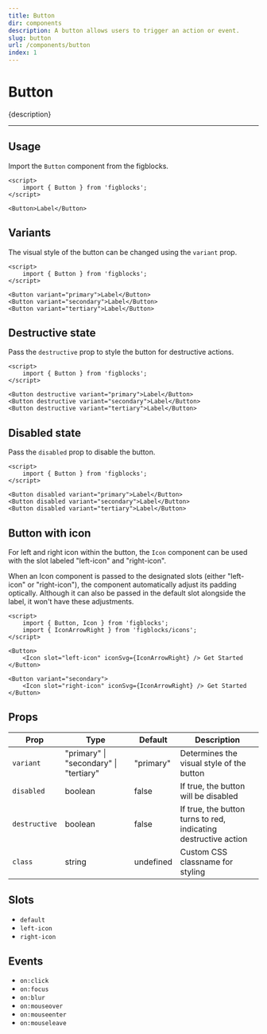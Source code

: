 ```yaml
---
title: Button
dir: components
description: A button allows users to trigger an action or event.
slug: button
url: /components/button
index: 1
---
```


<script> 
	import 'figblocks/globalStyles'; 
	import Info from '$lib/components/Info.svelte';
</script>

# Button

{description}

---

## Usage

Import the `Button` component from the figblocks.

```svelte example
<script>
	import { Button } from 'figblocks';
</script>

<Button>Label</Button>
```

## Variants

The visual style of the button can be changed using the `variant` prop.

```svelte example hideScript
<script>
	import { Button } from 'figblocks';
</script>

<Button variant="primary">Label</Button>
<Button variant="secondary">Label</Button>
<Button variant="tertiary">Label</Button>
```

## Destructive state

Pass the `destructive` prop to style the button for destructive actions.

```svelte example hideScript
<script>
	import { Button } from 'figblocks';
</script>

<Button destructive variant="primary">Label</Button>
<Button destructive variant="secondary">Label</Button>
<Button destructive variant="tertiary">Label</Button>
```

## Disabled state

Pass the `disabled` prop to disable the button.

```svelte example hideScript
<script>
	import { Button } from 'figblocks';
</script>

<Button disabled variant="primary">Label</Button>
<Button disabled variant="secondary">Label</Button>
<Button disabled variant="tertiary">Label</Button>
```

## Button with icon

For left and right icon within the button, the `Icon` component can be used with the slot labeled "left-icon" and "right-icon".

<Info header="Note:" type="info">
	When an Icon component is passed to the designated slots (either "left-icon" or "right-icon"), the component automatically adjust its padding optically. Although it can also be passed in the default slot alongside the label, it won't have these adjustments.
</Info>

```svelte example
<script>
	import { Button, Icon } from 'figblocks';
	import { IconArrowRight } from 'figblocks/icons';
</script>

<Button>
	<Icon slot="left-icon" iconSvg={IconArrowRight} /> Get Started
</Button>

<Button variant="secondary">
	<Icon slot="right-icon" iconSvg={IconArrowRight} /> Get Started
</Button>
```

## Props

| Prop          | Type                                   | Default   | Description                                                     |
| ------------- | -------------------------------------- | --------- | --------------------------------------------------------------- |
| `variant`     | "primary" \| "secondary" \| "tertiary" | "primary" | Determines the visual style of the button                       |
| `disabled`    | boolean                                | false     | If true, the button will be disabled                            |
| `destructive` | boolean                                | false     | If true, the button turns to red, indicating destructive action |
| `class`       | string                                 | undefined | Custom CSS classname for styling                                |

## Slots

- `default`
- `left-icon`
- `right-icon`

## Events

- `on:click`
- `on:focus`
- `on:blur`
- `on:mouseover`
- `on:mouseenter`
- `on:mouseleave`
